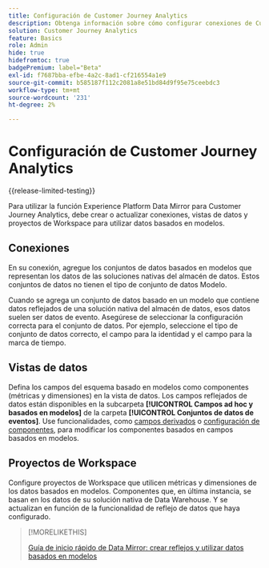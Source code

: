 ```yaml
---
title: Configuración de Customer Journey Analytics
description: Obtenga información sobre cómo configurar conexiones de Customer Journey Analytics, vistas de datos y proyectos para Experience Platform Data Mirror para Customer Journey Analytics
solution: Customer Journey Analytics
feature: Basics
role: Admin
hide: true
hidefromtoc: true
badgePremium: label="Beta"
exl-id: f7687bba-efbe-4a2c-8ad1-cf216554a1e9
source-git-commit: b585187f112c2081a8e51bd84d9f95e75ceebdc3
workflow-type: tm+mt
source-wordcount: '231'
ht-degree: 2%

---
```


# Configuración de Customer Journey Analytics

{{release-limited-testing}}

Para utilizar la función Experience Platform Data Mirror para Customer Journey Analytics, debe crear o actualizar conexiones, vistas de datos y proyectos de Workspace para utilizar datos basados en modelos.

## Conexiones

En su conexión, agregue los conjuntos de datos basados en modelos que representan los datos de las soluciones nativas del almacén de datos. Estos conjuntos de datos no tienen el tipo de conjunto de datos Modelo.

Cuando se agrega un conjunto de datos basado en un modelo que contiene datos reflejados de una solución nativa del almacén de datos, esos datos suelen ser datos de evento. Asegúrese de seleccionar la configuración correcta para el conjunto de datos. Por ejemplo, seleccione el tipo de conjunto de datos correcto, el campo para la identidad y el campo para la marca de tiempo.


## Vistas de datos

Defina los campos del esquema basado en modelos como componentes (métricas y dimensiones) en la vista de datos. Los campos reflejados de datos están disponibles en la subcarpeta **[!UICONTROL Campos ad hoc y basados en modelos]** de la carpeta **[!UICONTROL Conjuntos de datos de eventos]**. Use funcionalidades, como [campos derivados](/help/data-views/derived-fields/derived-fields.md) o [configuración de componentes](/help/data-views/component-settings/overview.md), para modificar los componentes basados en campos basados en modelos.


## Proyectos de Workspace

Configure proyectos de Workspace que utilicen métricas y dimensiones de los datos basados en modelos. Componentes que, en última instancia, se basan en los datos de su solución nativa de Data Warehouse. Y se actualizan en función de la funcionalidad de reflejo de datos que haya configurado.

>[!MORELIKETHIS]
>
>[Guía de inicio rápido de Data Mirror: crear reflejos y utilizar datos basados en modelos](model-based.md)
>
